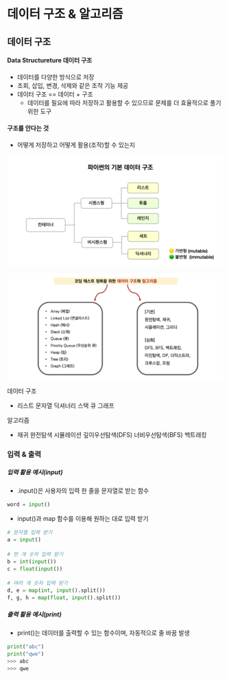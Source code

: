 # 데이터 구조 & 알고리즘



## 데이터 구조



#### Data Structureture 데이터 구조

- 데이터를 다양한 방식으로 저장
- 조회, 삽입, 변경, 삭제와 같은 조작 기능 제공
- 데이터 구조 == 데이터 + 구조
  - 데이터를 필요에 따라 저장하고 활용할 수 있으므로 문제를 더 효율적으로 풀기 위한 도구



#### 구조를 안다는 것

- 어떻게 저장하고 어떻게 활용(조작)할 수 있는지

![자료구조01-1](/python/images/%EC%9E%90%EB%A3%8C%EA%B5%AC%EC%A1%B001-1.png)

![자료구조01-2](/python/images/%EC%9E%90%EB%A3%8C%EA%B5%AC%EC%A1%B001-2.png)



데이터 구조

- 리스트 문자열 딕셔너리 스택 큐 그래프

알고리즘

- 재귀 완전탐색 시뮬레이션 깊이우선탐색(DFS) 너비우선탐색(BFS) 백트래킹



### 입력 & 출력



##### 입력 활용 예시(input)

- .input()은 사용자의 입력 한 줄을 문자열로 받는 함수

```python
word = input()
```

- input()과 map 함수를 이용해 원하는 대로 입력 받기

```python
# 문자열 입력 받기
a = input()

# 한 개 숫자 입력 받기
b = int(input())
c = float(input())

# 여러 개 숫자 입력 받기
d, e = map(int, input().split())
f, g, h = map(float, input().split())
```



##### 출력 활용 예시(print)

- print()는 데이터를 출력할 수 있는 함수이며, 자동적으로 줄 바꿈 발생

```python
print("abc")
print("qwe")
>>> abc
>>> qwe
```


